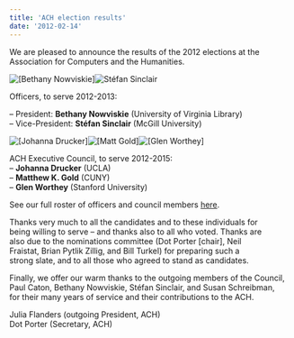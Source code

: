 ```yaml
---
title: 'ACH election results'
date: '2012-02-14'
---
```

We are pleased to announce the results of the 2012 elections at the Association for Computers and the Humanities.

![[Bethany Nowviskie]](http://ach.org/webfm_send/3)![Stéfan Sinclair](http://ach.org/webfm_send/35)

Officers, to serve 2012-2013:

– President: **Bethany Nowviskie** (University of Virginia Library)  
– Vice-President: **Stéfan Sinclair** (McGill University)


![[Johanna Drucker]](http://ach.org/webfm_send/32)![[Matt Gold]](http://ach.org/webfm_send/33)![[Glen Worthey]](http://ach.org/webfm_send/34)

ACH Executive Council, to serve 2012-2015:  
– **Johanna Drucker** (UCLA)  
– **Matthew K. Gold** (CUNY)  
– **Glen Worthey** (Stanford University)

See our full roster of officers and council members [here](http://ach.org/officers).

Thanks very much to all the candidates and to these individuals for  
being willing to serve – and thanks also to all who voted. Thanks are  
also due to the nominations committee (Dot Porter \[chair\], Neil  
Fraistat, Brian Pytlik Zillig, and Bill Turkel) for preparing such a  
strong slate, and to all those who agreed to stand as candidates.

Finally, we offer our warm thanks to the outgoing members of the Council,  
Paul Caton, Bethany Nowviskie, Stéfan Sinclair, and Susan Schreibman,  
for their many years of service and their contributions to the ACH.

Julia Flanders (outgoing President, ACH)  
Dot Porter (Secretary, ACH)